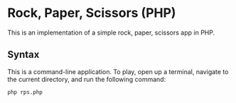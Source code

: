 # Rock, Paper, Scissors (PHP)

This is an implementation of a simple rock, paper, scissors app in PHP.

## Syntax

This is a command-line application. To play, open up a terminal, navigate to
the current directory, and run the following command:

```
php rps.php
```

